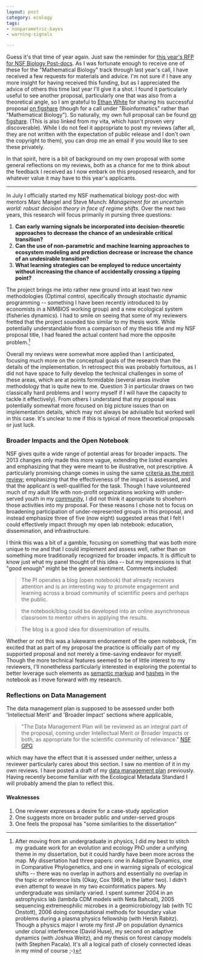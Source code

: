 ```yaml
---
layout: post
category: ecology
tags: 
- nonparametric-bayes
- warning-signals

---
```


Guess it's that time of year again.  Just saw the reminder for [this year's RFP for NSF Biology Post-docs](http://www.nsf.gov/funding/pgm_summ.jsp?pims_id=503622&WT.mc_id=USNSF_39&WT.mc_ev=click).  As I was fortunate enough to receive one of these for the "Mathematical Biology" track through last year's call, I have received a few requests for materials and advice.  I'm not sure if I have any more insight for having received this funding, but as I appreciated the advice of others this time last year I'll give it a shot.  I found it particularly useful to see another proposal, particularly one that was also from a theoretical angle, so I am grateful to [Ethan White](http://whitelab.weecology.org/) for sharing his successful proposal [on figshare](http://dx.doi.org/10.6084/m9.figshare.93938) (though for a call under "Bioinformatics" rather than "Mathematical Biology").  So naturally, my own full proposal can be found [on figshare](http://dx.doi.org/10.6084/m9.figshare.652970). (This is also linked from my vita, which hasn't proven very discoverable). While I do not feel it appropriate to post my reviews (after all, they are not written with the expectation of public release and I don't own the copyright to them), you can drop me an email if you would like to see these privately.  

In that spirit, here is a bit of background on my own proposal with some general reflections on my reviews, both as a chance for me to think about the feedback I received as I now embark on this proposed research, and for whatever value it may have to this year's applicants.   


----------------

In July I officially started my NSF mathematical biology post-doc with mentors Marc Mangel and Steve Munch:  _Management for an uncertain world: robust decision theory in face of regime shifts_.   Over the next two years, this research will focus primarily in pursing three questions: 

1. **Can early warning signals be incorporated into decision-theoretic approaches to decrease the chance of an undesirable critical transition?**  
2. **Can the use of non-parametric and machine learning approaches to ecosystem modeling and prediction decrease or increase the chance of an undesirable transition?**
3. **What learning strategies can be employed to reduce uncertainty without increasing the chance of accidentally crossing a tipping point?**


The project brings me into rather new ground into at least two new methodologies (Optimal control, specifically through stochastic dynamic programming -- something I have been recently introduced to by economists in a NIMBIOS working group)  and a new ecological system (fisheries dynamics). I had to smile on seeing that some of my reviewers fretted that the project sounded too similar to my thesis work.  While potentially understandable from a comparison of my thesis title and my NSF proposal title, I had feared the actual content had more the opposite problem.[^1]  

Overall my reviews were somewhat more applied than I anticipated, focusing much more on the conceptual goals of the research than the details of the implementation.  In retrospect this was probably fortuitous, as I did not have space to fully develop the technical challenges in some of these areas, which are at points formidable (several areas involve methodology that is quite new to me.  Question 3 in particular draws on two classically hard problems and I worry myself if I will have the capacity to tackle it effectively). From others I understand that my proposal was potentially somewhat more focused on big picture issues than on implementation details, which may not always be advisable but worked well in this case.  It's unclear to me if this is typical of more theoretical proposals or just luck. 



### Broader Impacts and the Open Notebook

NSF gives quite a wide range of potential areas for broader impacts. The 2013 changes only made this more vague, extending the listed examples and emphasizing that they were meant to be illustrative, not prescriptive. A particularly promising change comes in using the same [criteria as the merit review](http://www.nsf.gov/pubs/policydocs/pappguide/nsf13001/gpg_3.jsp#IIIA2); emphasizing that the effectiveness of the impact is assessed, and that the applicant is well-qualified for the task. Though I have volunteered much of my adult life with non-profit organizations working with under-served youth in my [community](/community.html), I did not think it appropriate to shoehorn those activities into my proposal.  For these reasons I chose not to focus on broadening participation of under-represented groups in this proposal, and instead emphasize three of five (now eight) suggested areas that I felt I could effectively impact through my open lab notebook: education, dissemination, and infrastructure.  

I think this was a bit of a gamble, focusing on something that was both more unique to me and that I could implement and assess well, rather than on something more traditionally recognized for broader impacts. It is difficult to know just what my panel thought of this idea -- but my impressions is that "good enough" might be the general sentiment.  Comments included:  

> The PI operates a blog (open notebook) that already receives attention and is an interesting way to promote engagement and learning across a broad community of scientific peers and perhaps the public. 

 
> the notebook/blog could be developed into an online asynchronous classroom to mentor others in applying the results. 

 
> The blog is a good idea for dissemination of results. 

Whether or not this was a lukewarm endorsement of the open notebook, I'm excited that as part of my proposal the practice is officially part of my supported proposal and not merely a time-saving endeavor for myself.  Though the more technical features seemed to be of little interest to my reviewers, I'll nonetheless particularly interested in exploring the potential to better leverage such elements as [semantic markup](http://carlboettiger.info/2013/04/04/notebook-parsing.html) and [hashes](http://carlboettiger.info/2013/05/03/notebook-features-hashes-providing-an-immutable-and-verifiable-research-record.html) in the notebook as I move forward with my research.  

### Reflections on Data Management 

The data management plan is supposed to be assessed under both 'Intellectual Merit' and 'Broader Impact' sections where applicable, 

> "The Data Management Plan will be reviewed as an integral part of the proposal, coming under Intellectual Merit or Broader Impacts or both, as appropriate for the scientific community of relevance." [NSF GPG](http://www.nsf.gov/pubs/policydocs/pappguide/nsf13001/gpg_2.jsp#IIC2j)

which may have the effect that it is assessed under neither, unless a reviewer particularly cares about this section. I saw no mention of it in my own reviews.  I have posted a draft of my [data management plan](http://carlboettiger.info/2012/10/09/data-management-plan.html) previously.  Having recently become familiar with the Ecological Metadata Standard I will probably amend the plan to reflect this.  


#### Weaknesses

1. One reviewer expresses a desire for a case-study application
2. One suggests more on broader public and under-served groups
3. One feels the proposal has "some similarities to the dissertation"


[^1]: After moving from an undergraduate in physics, I did my best to stitch my graduate work for an evolution and ecology PhD under a unifying theme in my dissertation, but it could hardly have been more across the map.  My dissertation had three papers: one in Adaptive Dynamics, one in Comparative Phylogenetics, and one in warning signals of ecological shifts -- there was no overlap in authors and essentially no overlap in the topic or reference lists (Okay, Cox 1968, in the latter two).  I didn't even attempt to weave in my two ecoinformatics papers.  My undergraduate was similarly varied.  I spent summer 2004 in an astrophysics lab (lambda CDM models with Neta Bahcall), 2005 sequencing extremeophilic microbes in a geomicrobiology lab (with TC Onstott), 2006 doing computational methods for boundary value problems during a plasma physics fellowship (with Hersh Rabitz).  Though a physics major I wrote my first JP on population dynamics under clonal interference (David Huse), my second on adaptive dynamics (with Joshua Weitz), and my thesis on forest canopy models (with Stephen Pacala).  It's all a logical path of closely connected ideas in my mind of course ;-) 
